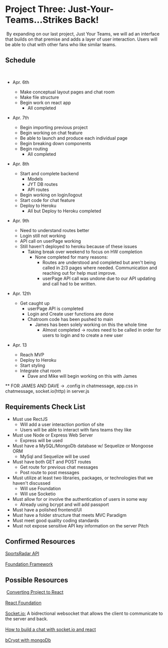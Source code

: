 # Project Three: Just-Your-Teams...Strikes Back!
​
By expanding on our last project, Just Your Teams, we will ad an interface that builds on that premise and adds a layer of user interaction. Users will be able to chat with other fans who like similar teams.
​
## Schedule
​
- Apr. 6th
    * Make conceptual layout pages and chat room 
    * Make file structure  
    * Begin work on react app
        * All completed
- Apr. 7th
    * Begin importing previous project
    * Begin working on chat feature
    * Be able to launch and produce each individual page
    * Begin breaking down components
    * Begin routing
        * All completed
- Apr. 8th
    * Start and complete backend
        * Models
        * JYT DB routes
        * API routes
    * Begin working on login/logout
    * Start code for chat feature
    * Deploy to Heroku
        * All but Deploy to Heroku completed
- Apr. 9th
    * Need to understand routes better
    * Login still not working
    * API call on userPage working
    * Still haven't deployed to heroku because of these issues
        * Taking break over weekend to focus on HW completion
            * None completed for many reasons:
                * Routes are understood and completed but aren't being called in 2/3 pages where needed. Communication and reaching out for help must improve.
                * userPage API call was undone due to our API updating and call had to be written.
- Apr. 12th
    * Get caught up​
        * userPage API is completed 
        * Login and Create user functions are done 
        * Chatroom code has been pushed to main
            * James has been solely working on this the whole time
                * Almost completed -> routes need to be called in order for users to login and to create a new user

- Apr. 13
    * Reach MVP
    * Deploy to Heroku
    * Start styling
    * Integrate chat room
        * Dave and Mike will begin working on this with James

** FOR JAMES AND DAVE -> .config in chatmessage, app.css in chatmessage, socket.io(http) in server.js
## Requirements Check List
-   Must use RectJS
    * Will add a user interaction portion of site
    * Users will be able to interact with fans teams they like
-   Must use Node or Express Web Server
    * Express will be used
-   Must have a MySQL/MongoDb database w/ Sequelize or Mongoose ORM
    * MySql and Sequelize will be used
-   Must have both GET and POST routes
    * Get route for previous chat messages
    * Post route to post messages
-   Must utilize at least two libraries, packages, or technologies that we haven't discussed
    * Will use Foundation
    * Will use Socketio
-   Must allow for or involve the authentication of users in some way
    * Already using bcrypt and will add passport
-   Must have a polished frontend/UI
-   Must have a folder structure that meets MVC Paradigm
-   Must meet good quality coding standards
-   Must not expose sensitive API key information on the server Pitch
​
## Confirmed Resources
[SportsRadar API](https://www.sportradar.com/media/data-feeds-and-services/sports-api/)
<br>
<br>
[Foundation Framework](https://get.foundation/)
​
​
## Possible Resources
​
[Converting Project to React](https://javascript.plainenglish.io/how-to-convert-any-web-page-to-reactjs-9740f1ba15db)
<br>
<br>
[React Foundation](https://www.npmjs.com/package/react-foundation)
<br>
<br>
[Socket.io:](https:socket.io/get-started/)
A bidrectional websocket that allows the client to communicate to the server and back.
<br>
<br>
[How to build a chat with socket.io and react](https://medium.com/swlh/build-a-real-time-chat-app-with-react-hooks-and-socket-io-4859c9afecb0)
<br>
<br>
[bCrypt with mongoDb](https://www.thepolyglotdeveloper.com/2019/02/hash-password-data-mongodb-mongoose-bcrypt/)